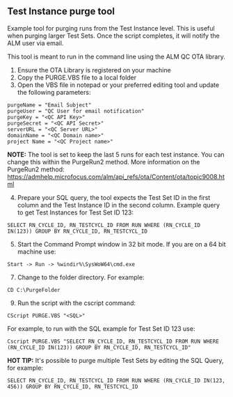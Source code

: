 ## Test Instance purge tool

Example tool for purging runs from the Test Instance level. This is useful when purging larger Test Sets.
Once the script completes, it will notify the ALM user via email.

This tool is meant to run in the command line using the ALM QC OTA library.

1. Ensure the OTA Library is registered on your machine
2. Copy the PURGE.VBS file to a local folder
3. Open the VBS file in notepad or your preferred editing tool and update the following parameters:
```
purgeName = "Email Subject"
purgeUser = "QC User for email notification"
purgeKey = "<QC API Key>"
purgeSecret = "<QC API Secret>"
serverURL = "<QC Server URL>"
domainName = "<QC Domain name>"
project Name = "<QC Project name>"
```

**NOTE:** The tool is set to keep the last 5 runs for each test instance. You can change this within the PurgeRun2 method.
More information on the PurgeRun2 method: https://admhelp.microfocus.com/alm/api_refs/ota/Content/ota/topic9008.html

4. Prepare your SQL query, the tool expects the Test Set ID in the first column and the Test Instance ID in the second column.
Example query to get Test Instances for Test Set ID 123:
```
SELECT RN_CYCLE_ID, RN_TESTCYCL_ID FROM RUN WHERE (RN_CYCLE_ID IN(123)) GROUP BY RN_CYCLE_ID, RN_TESTCYCL_ID
```
5. Start the Command Prompt window in 32 bit mode.
If you are on a 64 bit machine use:
```
Start -> Run -> %windir%\SysWoW64\cmd.exe 
```
7. Change to the folder directory. For example:
```
CD C:\PurgeFolder
```
9. Run the script with the cscript command:
```
CScript PURGE.VBS "<SQL>"
```
For example, to run with the SQL example for Test Set ID 123 use:
```
Cscript PURGE.VBS "SELECT RN_CYCLE_ID, RN_TESTCYCL_ID FROM RUN WHERE (RN_CYCLE_ID IN(123)) GROUP BY RN_CYCLE_ID, RN_TESTCYCL_ID"
```
**HOT TIP:**
It's possible to purge multiple Test Sets by editing the SQL Query, for example:
```
SELECT RN_CYCLE_ID, RN_TESTCYCL_ID FROM RUN WHERE (RN_CYCLE_ID IN(123, 456)) GROUP BY RN_CYCLE_ID, RN_TESTCYCL_ID
```
